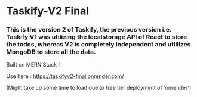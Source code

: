 # Taskify-V2 Final
### This is the version 2 of Taskify, the previous version i.e. Taskify V1 was utilizing the localstorage API of React to store the todos, whereas V2 is completely independent and utlilizes MongoDB to store all the data.
Built on MERN Stack !

Use here : https://taskifyv2-final.onrender.com/

(Might take up some time to load due to free tier deployment of 'onrender')
